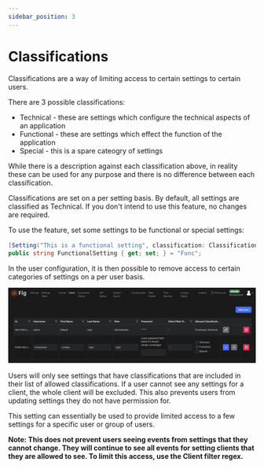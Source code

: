 ```yaml
---
sidebar_position: 3
---
```


# Classifications

Classifications are a way of limiting access to certain settings to certain users.

There are 3 possible classifications:

- Technical - these are settings which configure the technical aspects of an application
- Functional - these are settings which effect the function of the application
- Special - this is a spare cateogry of settings

While there is a description against each classification above, in reality these can be used for any purpose and there is no difference between each classification.

Classifications are set on a per setting basis. By default, all settings are classified as Technical. If you don't intend to use this feature, no changes are required.

To use the feature, set some settings to be functional or special settings:

```csharp
[Setting("This is a functional setting", classification: Classification.Functional)]
public string FunctionalSetting { get; set; } = "Func";
```

In the user configuration, it is then possible to remove access to certain categories of settings on a per user basis.

![classifications](../../../static/img/users-with-classifications.png)

Users will only see settings that have classifications that are included in their list of allowed classifications. If a user cannot see any settings for a client, the whole client will be excluded. This also prevents users from updating settings they do not have permission for.

This setting can essentially be used to provide limited access to a few settings for a specific user or group of users.

**Note: This does not prevent users seeing events from settings that they cannot change. They will continue to see all events for setting clients that they are allowed to see. To limit this access, use the Client filter regex.**